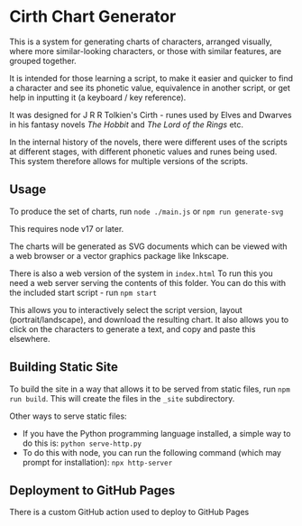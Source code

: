 Cirth Chart Generator
=====================

This is a system for generating charts of characters, arranged visually,
where more similar-looking characters, or those with similar features,
are grouped together.

It is intended for those learning a script, to make it easier and quicker
to find a character and see its phonetic value, equivalence in another script,
or get help in inputting it (a keyboard / key reference).

It was designed for J R R Tolkien's Cirth - runes used by Elves and Dwarves in his
fantasy novels _The Hobbit_ and _The Lord of the Rings_ etc.

In the internal history of the novels, there were different uses of the scripts
at different stages, with different phonetic values and runes being used.
This system therefore allows for multiple versions of the scripts.

Usage
-----

To produce the set of charts, run `node ./main.js` or `npm run generate-svg`

This requires node v17 or later.

The charts will be generated as SVG documents which can be viewed with a web browser
or a vector graphics package like Inkscape.

There is also a web version of the system in `index.html`
To run this you need a web server serving the contents of this folder.
You can do this with the included start script - run `npm start`

This allows you to interactively select the script version, layout (portrait/landscape),
and download the resulting chart.
It also allows you to click on the characters to generate a text,
and copy and paste this elsewhere.

Building Static Site
--------------------

To build the site in a way that allows it to be served from static files, run `npm run build`.
This will create the files in the `_site` subdirectory.

Other ways to serve static files:
* If you have the Python programming language installed, a simple way to do this is:
`python serve-http.py`
* To do this with node, you can run the following command (which may prompt for installation):
`npx http-server`

Deployment to GitHub Pages
--------------------------

There is a custom GitHub action used to deploy to GitHub Pages